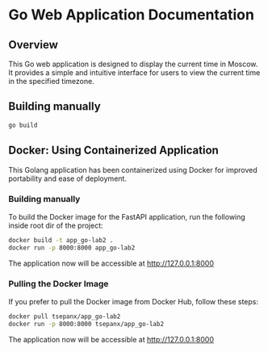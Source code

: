 # Go Web Application Documentation

## Overview

This Go web application is designed to display the current time in Moscow. It provides a simple and intuitive interface for users to view the current time in the specified timezone.

## Building manually

```bash
go build
```

## Docker: Using Containerized Application

This Golang application has been containerized using Docker for improved portability and ease of deployment.

### Building manually

To build the Docker image for the FastAPI application, run the following inside root dir of the project:

```bash
docker build -t app_go-lab2 .
docker run -p 8000:8000 app_go-lab2
```

The application now will be accessible at http://127.0.0.1:8000

### Pulling the Docker Image

If you prefer to pull the Docker image from Docker Hub, follow these steps:

```bash
docker pull tsepanx/app_go-lab2
docker run -p 8000:8000 tsepanx/app_go-lab2
```

The application now will be accessible at http://127.0.0.1:8000